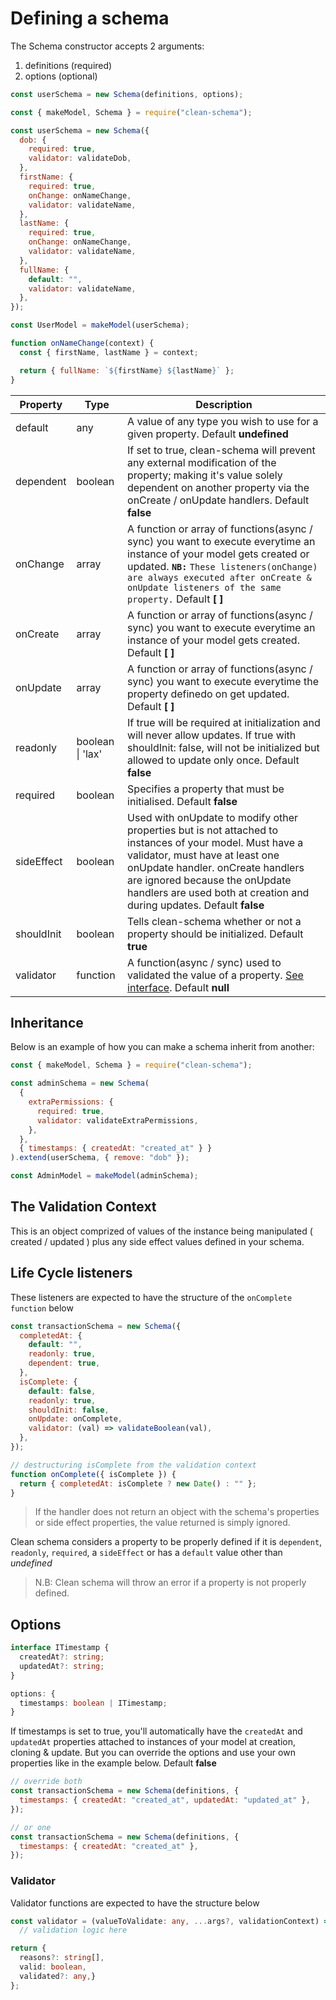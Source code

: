 # Defining a schema

The Schema constructor accepts 2 arguments:

1. definitions (required)
1. options (optional)

```js
const userSchema = new Schema(definitions, options);
```

```js
const { makeModel, Schema } = require("clean-schema");

const userSchema = new Schema({
  dob: {
    required: true,
    validator: validateDob,
  },
  firstName: {
    required: true,
    onChange: onNameChange,
    validator: validateName,
  },
  lastName: {
    required: true,
    onChange: onNameChange,
    validator: validateName,
  },
  fullName: {
    default: "",
    validator: validateName,
  },
});

const UserModel = makeModel(userSchema);

function onNameChange(context) {
  const { firstName, lastName } = context;

  return { fullName: `${firstName} ${lastName}` };
}
```

| Property   | Type             | Description                                                                                                                                                                                                                                                                               |
| ---------- | ---------------- | ----------------------------------------------------------------------------------------------------------------------------------------------------------------------------------------------------------------------------------------------------------------------------------------- |
| default    | any              | A value of any type you wish to use for a given property. Default **undefined**                                                                                                                                                                                                           |
| dependent  | boolean          | If set to true, clean-schema will prevent any external modification of the property; making it's value solely dependent on another property via the onCreate / onUpdate handlers. Default **false**                                                                                       |
| onChange   | array            | A function or array of functions(async / sync) you want to execute everytime an instance of your model gets created or updated. **`NB:`** `These listeners(onChange) are always executed after onCreate & onUpdate listeners of the same property.` Default **[ ]**                       |
| onCreate   | array            | A function or array of functions(async / sync) you want to execute everytime an instance of your model gets created. Default **[ ]**                                                                                                                                                      |
| onUpdate   | array            | A function or array of functions(async / sync) you want to execute everytime the property definedo on get updated. Default **[ ]**                                                                                                                                                        |
| readonly   | boolean \| 'lax' | If true will be required at initialization and will never allow updates. If true with shouldInit: false, will not be initialized but allowed to update only once. Default **false**                                                                                                       |
| required   | boolean          | Specifies a property that must be initialised. Default **false**                                                                                                                                                                                                                          |
| sideEffect | boolean          | Used with onUpdate to modify other properties but is not attached to instances of your model. Must have a validator, must have at least one onUpdate handler. onCreate handlers are ignored because the onUpdate handlers are used both at creation and during updates. Default **false** |
| shouldInit | boolean          | Tells clean-schema whether or not a property should be initialized. Default **true**                                                                                                                                                                                                      |
| validator  | function         | A function(async / sync) used to validated the value of a property. [See interface](#validator-interface). Default **null**                                                                                                                                                               |

## Inheritance

Below is an example of how you can make a schema inherit from another:

```js
const { makeModel, Schema } = require("clean-schema");

const adminSchema = new Schema(
  {
    extraPermissions: {
      required: true,
      validator: validateExtraPermissions,
    },
  },
  { timestamps: { createdAt: "created_at" } }
).extend(userSchema, { remove: "dob" });

const AdminModel = makeModel(adminSchema);
```

## The Validation Context

This is an object comprized of values of the instance being manipulated ( created / updated ) plus any side effect values defined in your schema.

## Life Cycle listeners

These listeners are expected to have the structure of the `onComplete function` below

```js
const transactionSchema = new Schema({
  completedAt: {
    default: "",
    readonly: true,
    dependent: true,
  },
  isComplete: {
    default: false,
    readonly: true,
    shouldInit: false,
    onUpdate: onComplete,
    validator: (val) => validateBoolean(val),
  },
});

// destructuring isComplete from the validation context
function onComplete({ isComplete }) {
  return { completedAt: isComplete ? new Date() : "" };
}
```

> If the handler does not return an object with the schema's properties or side effect properties, the value returned is simply ignored.

Clean schema considers a property to be properly defined if it is `dependent`, `readonly`, `required`, a `sideEffect` or has a `default` value other than _undefined_

> N.B: Clean schema will throw an error if a property is not properly defined.

## Options

```ts
interface ITimestamp {
  createdAt?: string;
  updatedAt?: string;
}

options: {
  timestamps: boolean | ITimestamp;
}
```

If timestamps is set to true, you'll automatically have the `createdAt` and `updatedAt` properties attached to instances of your model at creation, cloning & update. But you can override the options and use your own properties like in the example below. Default **false**

```js
// override both
const transactionSchema = new Schema(definitions, {
  timestamps: { createdAt: "created_at", updatedAt: "updated_at" },
});

// or one
const transactionSchema = new Schema(definitions, {
  timestamps: { createdAt: "created_at" },
});
```

### Validator

Validator functions are expected to have the structure below

```ts
const validator = (valueToValidate: any, ...args?, validationContext) => {
  // validation logic here

return {
  reasons?: string[],
  valid: boolean,
  validated?: any,}
};
```
